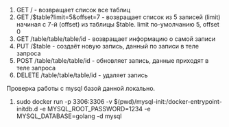 1. GET / - возвращает список все таблиц
2. GET /$table?limit=5&offset=7 - возвращает список из 5 записей (limit) начиная с 7-й (offset) из таблицы $table. limit по-умолчанию 5, offset 0
3. GET /table/table/table/id - возвращает информацию о самой записи
4. PUT /$table - создаёт новую запись, данный по записи в теле запроса 
5. POST /table/table/table/id - обновляет запись, данные приходят в теле запроса
6. DELETE /table/table/table/id - удаляет запись

Проверка работы с mysql базой данной локально.
1. sudo docker run -p 3306:3306 -v $(pwd)/mysql-init:/docker-entrypoint-initdb.d -e MYSQL_ROOT_PASSWORD=1234 -e MYSQL_DATABASE=golang -d mysql
